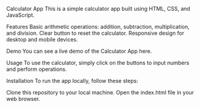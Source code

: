 Calculator App
This is a simple calculator app built using HTML, CSS, and JavaScript.

Features
Basic arithmetic operations: addition, subtraction, multiplication, and division.
Clear button to reset the calculator.
Responsive design for desktop and mobile devices.

Demo
You can see a live demo of the Calculator App here.

Usage
To use the calculator, simply click on the buttons to input numbers and perform operations.

Installation
To run the app locally, follow these steps:

Clone this repository to your local machine.
Open the index.html file in your web browser.
